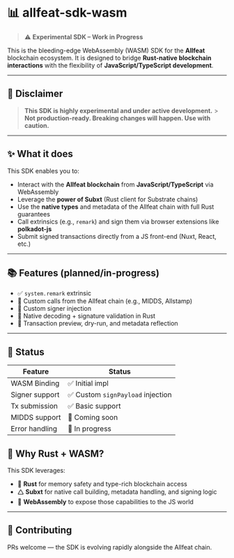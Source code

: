 # 📊 allfeat-sdk-wasm

> ⚠️ **Experimental SDK – Work in Progress**

This is the bleeding-edge WebAssembly (WASM) SDK for the **Allfeat** blockchain ecosystem.
It is designed to bridge **Rust-native blockchain interactions** with the flexibility of **JavaScript/TypeScript development**.

---

## 🚧 Disclaimer

> **This SDK is highly experimental and under active development.** > **Not production-ready. Breaking changes will happen. Use with caution.**

---

## ✨ What it does

This SDK enables you to:

- Interact with the **Allfeat blockchain** from **JavaScript/TypeScript** via WebAssembly
- Leverage the **power of Subxt** (Rust client for Substrate chains)
- Use the **native types** and metadata of the Allfeat chain with full Rust guarantees
- Call extrinsics (e.g., `remark`) and sign them via browser extensions like **polkadot-js**
- Submit signed transactions directly from a JS front-end (Nuxt, React, etc.)

---

## 📚 Features (planned/in-progress)

- ✅ `system.remark` extrinsic
- 🧹 Custom calls from the Allfeat chain (e.g., MIDDS, Allstamp)
- 🔐 Custom signer injection
- 🧠 Native decoding + signature validation in Rust
- 🧪 Transaction preview, dry-run, and metadata reflection

---

## 📌 Status

| Feature        | Status                            |
| -------------- | --------------------------------- |
| WASM Binding   | ✅ Initial impl                   |
| Signer support | ✅ Custom `signPayload` injection |
| Tx submission  | ✅ Basic support                  |
| MIDDS support  | 🚧 Coming soon                    |
| Error handling | 🚧 In progress                    |

## 🧠 Why Rust + WASM?

This SDK leverages:

- 🦠 **Rust** for memory safety and type-rich blockchain access
- 🛆 **Subxt** for native call building, metadata handling, and signing logic
- 🔸 **WebAssembly** to expose those capabilities to the JS world

---

## 🤝 Contributing

PRs welcome — the SDK is evolving rapidly alongside the Allfeat chain.
